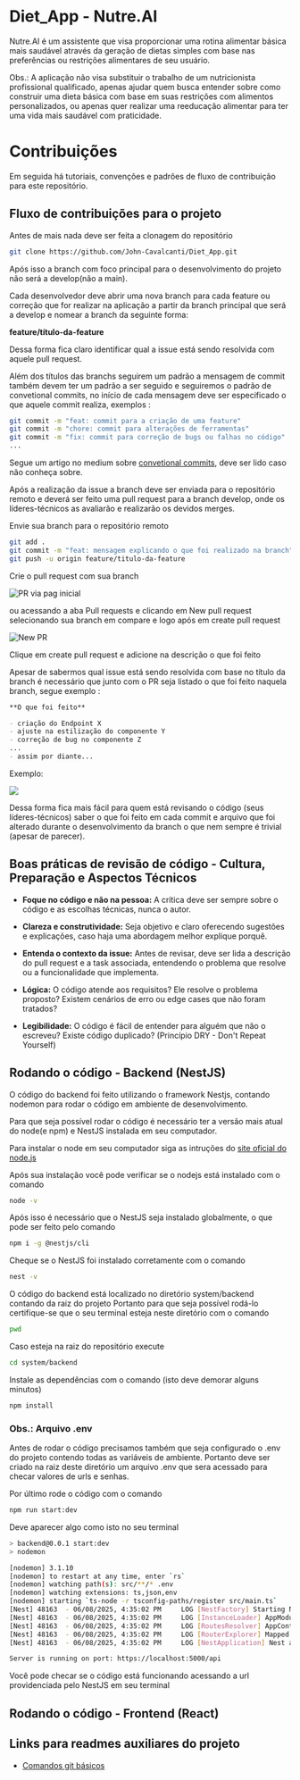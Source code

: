 # Diet_App - Nutre.AI

Nutre.AI é um assistente que visa proporcionar uma rotina alimentar básica mais saudável através da geração de dietas simples com base nas preferências ou restrições alimentares de seu usuário.

Obs.: A aplicação não visa substituir o trabalho de um nutricionista profissional qualificado, apenas ajudar quem busca entender sobre como construir uma dieta básica com base em suas restrições com alimentos personalizados, ou apenas quer realizar uma reeducação alimentar para ter uma vida mais saudável com praticidade.

# Contribuições

Em seguida há tutoriais, convenções e padrões de fluxo de contribuição para este repositório.


## Fluxo de contribuições para o projeto

Antes de mais nada deve ser feita a clonagem do repositório 

```bash
git clone https://github.com/John-Cavalcanti/Diet_App.git
```

Após isso a branch com foco principal para o desenvolvimento do projeto não será a develop(não a main).

Cada desenvolvedor deve abrir uma nova branch para cada feature ou correção que for realizar na aplicação
a partir da branch principal que será a develop e nomear a branch da seguinte forma:

**feature/título-da-feature**

Dessa forma fica claro identificar qual a issue está sendo resolvida com aquele pull request.

Além dos títulos das branchs seguirem um padrão a mensagem de commit também devem ter um padrão a ser seguido e seguiremos o padrão de convetional commits, no início de cada mensagem deve ser especificado o que aquele commit realiza, exemplos :

```bash
git commit -m "feat: commit para a criação de uma feature"
git commit -m "chore: commit para alterações de ferramentas"
git commit -m "fix: commit para correção de bugs ou falhas no código"
...
```

Segue um artigo no medium sobre [convetional commits](https://medium.com/linkapi-solutions/conventional-commits-pattern-3778d1a1e657), deve ser lido caso não conheça sobre.

Após a realização da issue a branch deve ser enviada para o repositório remoto e deverá ser feito uma pull request para a branch develop, onde os líderes-técnicos as avaliarão e realizarão os devidos merges.

Envie sua branch para o repositório remoto

```bash
git add .
git commit -m "feat: mensagem explicando o que foi realizado na branch"
git push -u origin feature/titulo-da-feature
```

Crie o pull request com sua branch

![PR via pag inicial](/auxiliarReadmes/imgs/creatingPR.png)

ou acessando a aba Pull requests e clicando em New pull request selecionando sua branch em compare e logo após em create pull request

![New PR](/auxiliarReadmes/imgs/creatingPR1.png)

Clique em create pull request e adicione na descrição o que foi feito

Apesar de sabermos qual issue está sendo resolvida com base no título da branch é necessário que junto com o PR seja listado o que foi feito naquela branch, segue exemplo :

```markdown
**O que foi feito**

- criação do Endpoint X
- ajuste na estilização do componente Y
- correção de bug no componente Z
...
- assim por diante...
```

Exemplo:

![](/auxiliarReadmes/imgs/creatingPR2.png)

Dessa forma fica mais fácil para quem está revisando o código (seus líderes-técnicos) saber o que foi feito em cada commit e arquivo que foi alterado durante o desenvolvimento da branch o que nem sempre é trivial (apesar de parecer).

## Boas práticas de revisão de código - Cultura, Preparação e Aspectos Técnicos

- **Foque no código e não na pessoa:** A crítica deve ser sempre sobre o código e as escolhas técnicas, nunca o autor.

- **Clareza e construtividade:** Seja objetivo e claro oferecendo sugestões e explicações, caso haja uma abordagem melhor explique porquê.

- **Entenda o contexto da issue:** Antes de revisar, deve ser lida a descrição do pull request e a task associada, entendendo o problema que resolve ou a funcionalidade que implementa.

- **Lógica:** O código atende aos requisitos? Ele resolve o problema proposto? Existem cenários de erro ou edge cases que não foram tratados?

- **Legibilidade:** O código é fácil de entender para alguém que não o escreveu? Existe código duplicado? (Princípio DRY - Don't Repeat Yourself)

## Rodando o código - Backend (NestJS)

O código do backend foi feito utilizando o framework Nestjs, contando nodemon para rodar o código em ambiente de desenvolvimento.

Para que seja possível rodar o código é necessário ter a versão mais atual do node(e npm) e NestJS instalada em seu computador.

Para instalar o node em seu computador siga as intruções do [site oficial do node.js](https://nodejs.org/pt/download)

Após sua instalação você pode verificar se o nodejs está instalado com o comando

```bash
node -v
```

Após isso é necessário que o NestJS seja instalado globalmente, o que pode ser feito pelo comando 

```bash
npm i -g @nestjs/cli
```

Cheque se o NestJS foi instalado corretamente com o comando 

```bash
nest -v
```

O código do backend está localizado no diretório system/backend contando da raiz do projeto
Portanto para que seja possível rodá-lo certifique-se que o seu terminal esteja neste diretório com o comando 

```bash
pwd
```

Caso esteja na raiz do repositório execute 

```bash
cd system/backend
```

Instale as dependências com o comando (isto deve demorar alguns minutos)

```bash
npm install
```

### Obs.: Arquivo .env

Antes de rodar o código precisamos também que seja configurado o .env do projeto contendo todas as variáveis de ambiente.
Portanto deve ser criado na raiz deste diretório um arquivo .env que sera acessado para checar valores de urls e senhas.

Por último rode o código com o comando

```bash
npm run start:dev
```

Deve aparecer algo como isto no seu terminal

```bash
> backend@0.0.1 start:dev
> nodemon

[nodemon] 3.1.10
[nodemon] to restart at any time, enter `rs`
[nodemon] watching path(s): src/**/* .env
[nodemon] watching extensions: ts,json,env
[nodemon] starting `ts-node -r tsconfig-paths/register src/main.ts`
[Nest] 48163  - 06/08/2025, 4:35:02 PM     LOG [NestFactory] Starting Nest application...
[Nest] 48163  - 06/08/2025, 4:35:02 PM     LOG [InstanceLoader] AppModule dependencies initialized +8ms
[Nest] 48163  - 06/08/2025, 4:35:02 PM     LOG [RoutesResolver] AppController {/api}: +4ms
[Nest] 48163  - 06/08/2025, 4:35:02 PM     LOG [RouterExplorer] Mapped {/api, GET} route +4ms
[Nest] 48163  - 06/08/2025, 4:35:02 PM     LOG [NestApplication] Nest application successfully started +1ms

Server is running on port: https://localhost:5000/api
```

Você pode checar se o código está funcionando acessando a url providenciada pelo NestJS em seu terminal

## Rodando o código - Frontend (React)

## Links para readmes auxiliares do projeto

- [Comandos git básicos](auxiliarReadmes/gitCommands.md)

